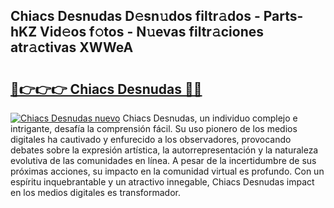 ## Chiacs Desnudas D𝚎sn𝚞dos filtr𝚊dos - Parts-hKZ Vid𝚎os f𝚘tos - N𝚞evas filtr𝚊ciones atr𝚊ctivas XWWeA

# <h2><a href="http://mbccaml.tromn.icu/?c=Chiacs+Desnudas">🔗👉👉👉 Chiacs Desnudas 🔗🔗</a></h2>

[![Chiacs Desnudas nuevo](https://i.imgur.com/pEAQMta.gif)](http://mbccaml.tromn.icu/?c=Chiacs+Desnudas)
Chiacs Desnudas, un individuo complejo e intrigante, desafía la comprensión fácil. Su uso pionero de los medios digitales ha cautivado y enfurecido a los observadores, provocando debates sobre la expresión artística, la autorrepresentación y la naturaleza evolutiva de las comunidades en línea. A pesar de la incertidumbre de sus próximas acciones, su impacto en la comunidad virtual es profundo. Con un espíritu inquebrantable y un atractivo innegable, Chiacs Desnudas impact en los medios digitales es transformador.
